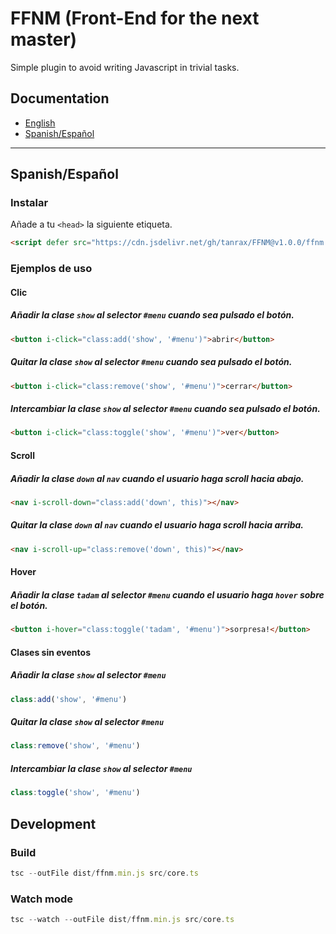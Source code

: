 # FFNM (Front-End for the next master)

Simple plugin to avoid writing Javascript in trivial tasks.

## Documentation

- [English](#user-content-english)
- [Spanish/Español](#user-content-spanishespañol)

---

## Spanish/Español

### Instalar

Añade a tu `<head>` la siguiente etiqueta.

```html
<script defer src="https://cdn.jsdelivr.net/gh/tanrax/FFNM@v1.0.0/ffnm.min.js"></script>
```

### Ejemplos de uso

#### Clic

##### Añadir la clase `show` al selector `#menu` cuando sea pulsado el botón.

```html
<button i-click="class:add('show', '#menu')">abrir</button>
```

##### Quitar la clase `show` al selector `#menu` cuando sea pulsado el botón.

```html
<button i-click="class:remove('show', '#menu')">cerrar</button>
```

##### Intercambiar la clase `show` al selector `#menu` cuando sea pulsado el botón.

```html
<button i-click="class:toggle('show', '#menu')">ver</button>
```
#### Scroll

##### Añadir la clase `down` al `nav` cuando el usuario haga scroll hacia abajo.

```html
<nav i-scroll-down="class:add('down', this)"></nav>
```

##### Quitar la clase `down` al `nav` cuando el usuario haga scroll hacia arriba.

```html
<nav i-scroll-up="class:remove('down', this)"></nav>
```

#### Hover

##### Añadir la clase `tadam` al selector `#menu` cuando el usuario haga `hover` sobre el botón.

```html
<button i-hover="class:toggle('tadam', '#menu')">sorpresa!</button>
```

#### Clases sin eventos

##### Añadir la clase `show` al selector `#menu`

```javascript
class:add('show', '#menu')
```

##### Quitar la clase `show` al selector `#menu`

```javascript
class:remove('show', '#menu')
```

##### Intercambiar la clase `show` al selector `#menu`

```javascript
class:toggle('show', '#menu')
```

## Development

### Build

```javascript
tsc --outFile dist/ffnm.min.js src/core.ts
```

### Watch mode

```javascript
tsc --watch --outFile dist/ffnm.min.js src/core.ts
```
